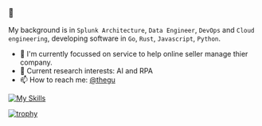 ### 👋

<!--
**TheGU/TheGU** is a ✨ _special_ ✨ repository because its `README.md` (this file) appears on your GitHub profile. Specialise in Developer eXperience.

Here are some ideas to get you started:

- 🔭 I’m currently working on ...
- 🌱 I’m currently learning ...
- 👯 I’m looking to collaborate on ...
- 🤔 I’m looking for help with ...
- 💬 Ask me about ...
- 📫 How to reach me: ...
- 😄 Pronouns: ...
- ⚡ Fun fact: ...
-->
My background is in `Splunk Architecture`, `Data Engineer`, `DevOps` and `Cloud engineering`, developing software in `Go`, `Rust`, `Javascript`, `Python`. 

- 🔭 I'm currently focussed on service to help online seller manage thier company.
- 🌱 Current research interests: AI and RPA
- 📫 How to reach me: [@thegu](https://twitter.com/thegu)

[![My Skills](https://skillicons.dev/icons?i=ansible,astro,aws,bash,bootstrap,bun,cloudflare,devto,django,docker,elasticsearch,elysia,express,fastapi,firebase,gcp,git,go,heroku,html,js,linux,md,mongodb,mysql,nginx,nodejs,obsidian,postgres,py,regex,svelte,tailwind,tensorflow,terraform,ts,vue)](https://skillicons.dev)

[![trophy](https://github-profile-trophy.vercel.app/?username=thegu)](https://github.com/ryo-ma/github-profile-trophy)
